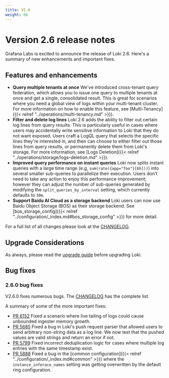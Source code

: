 ```yaml
---
title: V2.6
weight: 66
---
```


# Version 2.6 release notes

Grafana Labs is excited to announce the release of Loki 2.6. Here's a summary of new enhancements and important fixes.

## Features and enhancements

- **Query multiple tenants at once** We've introduced cross-tenant query federation, which allows you to issue one query to multiple tenants at once and get a single, consolidated result. This is great for scenarios where you need a global view of logs within your multi-tenant cluster. For more information on how to enable this feature, see [Multi-Tenancy]({{< relref "../operations/multi-tenancy.md" >}}). 
- **Filter and delete log lines** Loki 2.6 adds the ability to filter out certain log lines from query results. This is particularly useful in cases where users may accidentally write sensitive information to Loki that they do not want exposed. Users craft a LogQL query that selects the specific lines they're interested in, and then can choose to either filter out those lines from query results, or permanently delete them from Loki's storage. For more information, see [Logs Deletion]({{< relref "../operations/storage/logs-deletion.md" >}}).
- **Improved query performance on instant queries** Loki now splits instant queries with a large time range (e.g, `sum(rate({app="foo"}[6h]))`) into several smaller sub-queries to parallelize their execution. Users don't need to take any action to enjoy this performance improvement; however they can adjust the number of sub-queries generated by modifying the `split_queries_by_interval` setting, which currently defaults to `30m`. 
- **Support Baidu AI Cloud as a storage backend** Loki users can now use Baidu Object Storage (BOS) as their storage backend. See [bos_storage_config]({{< relref "../configuration/_index.md#bos_storage_config" >}}) for more detail. 

For a full list of all changes please look at the [CHANGELOG](https://github.com/grafana/loki/blob/main/CHANGELOG.md).

## Upgrade Considerations

As always, please read the [upgrade guide](../../upgrading/#260) before upgrading Loki.

## Bug fixes

### 2.6.0 bug fixes

V2.6.0 fixes numerous bugs. The [CHANGELOG](https://github.com/grafana/loki/blob/main/CHANGELOG.md) has the complete list.

A summary of some of the more important fixes:

- [PR 6152](https://github.com/grafana/loki/pull/6152) Fixed a scenario where live tailing of logs could cause unbounded ingester memory growth. 
- [PR 5685](https://github.com/grafana/loki/pull/5685) Fixed a bug in Loki's push request parser that allowed users to send arbitrary non-string data as a log line. We now test that the pushed values are valid strings and return an error if not.
- [PR 5799](https://github.com/grafana/loki/pull/5799) Fixed incorrect deduplication logic for cases where multiple log entries with the same timestamp exist. 
- [PR 5888](https://github.com/grafana/loki/pull/5888) Fixed a bug in the [common configuration]({{< relref "../configuration/_index.md#common" >}}) where the `instance_inferace_names` setting was getting overwritten by the default ring configuration. 